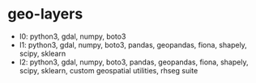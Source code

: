 # geo-layers
* l0: python3, gdal, numpy, boto3 
* l1: python3, gdal, numpy, boto3, pandas, geopandas, fiona, shapely, scipy, sklearn
* l2: python3, gdal, numpy, boto3, pandas, geopandas, fiona, shapely, scipy, sklearn, custom geospatial utilities, rhseg suite
